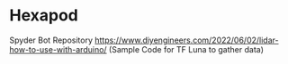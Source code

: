 # Hexapod
Spyder Bot Repository
https://www.diyengineers.com/2022/06/02/lidar-how-to-use-with-arduino/ (Sample Code for TF Luna to gather data)
